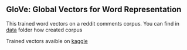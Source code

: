 ## GloVe: Global Vectors for Word Representation
This trained word vectors on a reddit comments corpus. You can find in [data](https://github.com/leigh-plt/glove.reddits/tree/master/data) folder how created corpus

Trained vectors avaible on [kaggle](https://www.kaggle.com/leighplt/glovereddit120b)
